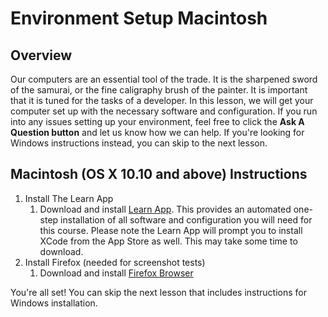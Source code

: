# Environment Setup Macintosh

## Overview

Our computers are an essential tool of the trade. It is the sharpened sword of the samurai, or the fine caligraphy brush of the painter. It is important that it is tuned for the tasks of a developer. In this lesson, we will get your computer set up with the necessary software and configuration. If you run into any issues setting up your environment, feel free to click the **Ask A Question button** and let us know how we can help. If you're looking for Windows instructions instead, you can skip to the next lesson.

## Macintosh (OS X 10.10 and above) Instructions

1. Install The Learn App
   1. Download and install [Learn App](http://learn.co/osx/download). This provides an automated one-step installation of all software and configuration you will need for this course. Please note the Learn App will prompt you to install XCode from the App Store as well. This may take some time to download.
2. Install Firefox (needed for screenshot tests)
   1. Download and install [Firefox Browser](https://www.mozilla.org/en-US/firefox/new/)

You're all set! You can skip the next lesson that includes instructions for Windows installation.
